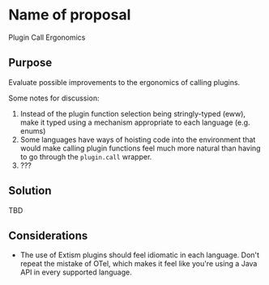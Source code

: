 #  Name of proposal

Plugin Call Ergonomics

## Purpose

Evaluate possible improvements to the ergonomics of calling plugins.

Some notes for discussion:

1) Instead of the plugin function selection being stringly-typed (eww), make it typed using a mechanism appropriate to each language (e.g. enums)
2) Some languages have ways of hoisting code into the environment that would make calling plugin functions feel much more natural than having to go through the `plugin.call` wrapper.
3) ???

## Solution

TBD

## Considerations

- The use of Extism plugins should feel idiomatic in each language. Don't repeat the mistake of OTel, which makes it feel like you're using a Java API in every supported language.
